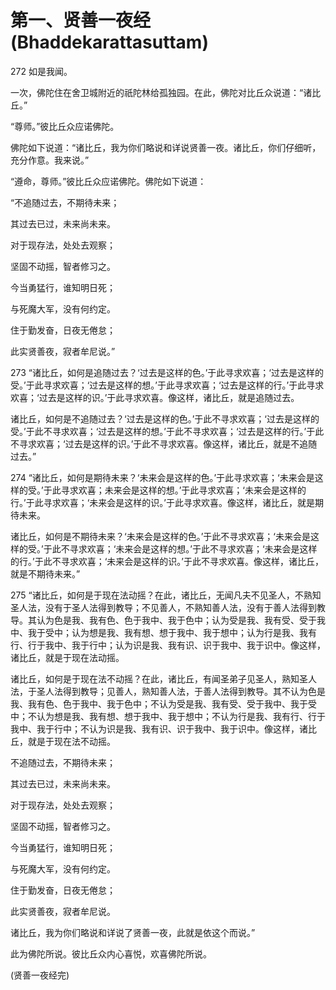 # 第一、贤善一夜经(Bhaddekarattasuttam)

272 如是我闻。

一次，佛陀住在舍卫城附近的祇陀林给孤独园。在此，佛陀对比丘众说道：“诸比丘。”

“尊师。”彼比丘众应诺佛陀。

佛陀如下说道：“诸比丘，我为你们略说和详说贤善一夜。诸比丘，你们仔细听，充分作意。我来说。”

“遵命，尊师。”彼比丘众应诺佛陀。佛陀如下说道：

“不追随过去，不期待未来；

其过去已过，未来尚未来。

对于现存法，处处去观察；

坚固不动摇，智者修习之。

今当勇猛行，谁知明日死；

与死魔大军，没有何约定。

住于勤发奋，日夜无倦怠；

此实贤善夜，寂者牟尼说。”

273 “诸比丘，如何是追随过去？‘过去是这样的色。’于此寻求欢喜；‘过去是这样的受。’于此寻求欢喜；‘过去是这样的想。’于此寻求欢喜；‘过去是这样的行。’于此寻求欢喜；‘过去是这样的识。’于此寻求欢喜。像这样，诸比丘，就是追随过去。

诸比丘，如何是不追随过去？‘过去是这样的色。’于此不寻求欢喜；‘过去是这样的受。’于此不寻求欢喜；‘过去是这样的想。’于此不寻求欢喜；‘过去是这样的行。’于此不寻求欢喜；‘过去是这样的识。’于此不寻求欢喜。像这样，诸比丘，就是不追随过去。”

274 “诸比丘，如何是期待未来？‘未来会是这样的色。’于此寻求欢喜；‘未来会是这样的受。’于此寻求欢喜；未来会是这样的想。’于此寻求欢喜；‘未来会是这样的行。’于此寻求欢喜；‘未来会是这样的识。’于此寻求欢喜。像这样，诸比丘，就是期待未来。

诸比丘，如何是不期待未来？‘未来会是这样的色。’于此不寻求欢喜；‘未来会是这样的受。’于此不寻求欢喜；‘未来会是这样的想。’于此不寻求欢喜；‘未来会是这样的行。’于此不寻求欢喜；‘未来会是这样的识。’于此不寻求欢喜。像这样，诸比丘，就是不期待未来。”

275 “诸比丘，如何是于现在法动摇？在此，诸比丘，无闻凡夫不见圣人，不熟知圣人法，没有于圣人法得到教导；不见善人，不熟知善人法，没有于善人法得到教导。其认为色是我、我有色、色于我中、我于色中；认为受是我、我有受、受于我中、我于受中；认为想是我、我有想、想于我中、我于想中；认为行是我、我有行、行于我中、我于行中；认为识是我、我有识、识于我中、我于识中。像这样，诸比丘，就是于现在法动摇。

诸比丘，如何是于现在法不动摇？在此，诸比丘，有闻圣弟子见圣人，熟知圣人法，于圣人法得到教导；见善人，熟知善人法，于善人法得到教导。其不认为色是我、我有色、色于我中、我于色中；不认为受是我、我有受、受于我中、我于受中；不认为想是我、我有想、想于我中、我于想中；不认为行是我、我有行、行于我中、我于行中；不认为识是我、我有识、识于我中、我于识中。像这样，诸比丘，就是于现在法不动摇。

不追随过去，不期待未来；

其过去已过，未来尚未来。

对于现存法，处处去观察；

坚固不动摇，智者修习之。

今当勇猛行，谁知明日死；

与死魔大军，没有何约定。

住于勤发奋，日夜无倦怠；

此实贤善夜，寂者牟尼说。

诸比丘，我为你们略说和详说了贤善一夜，此就是依这个而说。”

此为佛陀所说。彼比丘众内心喜悦，欢喜佛陀所说。

(贤善一夜经完)
